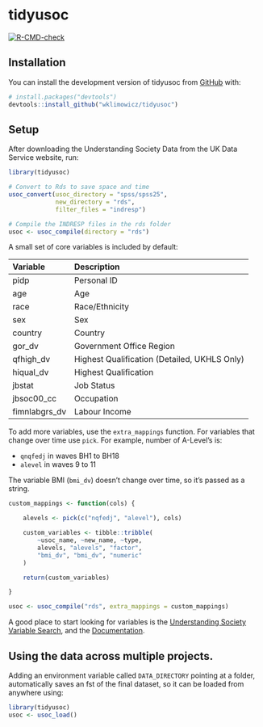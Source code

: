 
<!-- README.md is generated from README.Rmd. Please edit that file -->

# tidyusoc

<!-- badges: start -->

[![R-CMD-check](https://github.com/wklimowicz/tidyusoc/actions/workflows/R-CMD-check.yaml/badge.svg)](https://github.com/wklimowicz/tidyusoc/actions/workflows/R-CMD-check.yaml)
<!-- badges: end -->

## Installation

You can install the development version of tidyusoc from
[GitHub](https://github.com/) with:

``` r
# install.packages("devtools")
devtools::install_github("wklimowicz/tidyusoc")
```

## Setup

After downloading the Understanding Society Data from the UK Data
Service website, run:

``` r
library(tidyusoc)

# Convert to Rds to save space and time
usoc_convert(usoc_directory = "spss/spss25",
             new_directory = "rds",
             filter_files = "indresp")

# Compile the INDRESP files in the rds folder
usoc <- usoc_compile(directory = "rds")
```

A small set of core variables is included by default:

| Variable      | Description                                  |
|:--------------|:---------------------------------------------|
| pidp          | Personal ID                                  |
| age           | Age                                          |
| race          | Race/Ethnicity                               |
| sex           | Sex                                          |
| country       | Country                                      |
| gor_dv        | Government Office Region                     |
| qfhigh_dv     | Highest Qualification (Detailed, UKHLS Only) |
| hiqual_dv     | Highest Qualification                        |
| jbstat        | Job Status                                   |
| jbsoc00_cc    | Occupation                                   |
| fimnlabgrs_dv | Labour Income                                |

To add more variables, use the `extra_mappings` function. For variables
that change over time use `pick`. For example, number of A-Level’s is:

-   `qnqfedj` in waves BH1 to BH18
-   `alevel` in waves 9 to 11

The variable BMI (`bmi_dv`) doesn’t change over time, so it’s passed as
a string.

``` r
custom_mappings <- function(cols) {

    alevels <- pick(c("nqfedj", "alevel"), cols)

    custom_variables <- tibble::tribble(
        ~usoc_name, ~new_name, ~type,
        alevels, "alevels", "factor",
        "bmi_dv", "bmi_dv", "numeric"
    )

    return(custom_variables)

}

usoc <- usoc_compile("rds", extra_mappings = custom_mappings)
```

A good place to start looking for variables is the [Understanding
Society Variable
Search](https://www.understandingsociety.ac.uk/documentation/mainstage/dataset-documentation),
and the
[Documentation](https://www.understandingsociety.ac.uk/documentation).

## Using the data across multiple projects.

Adding an environment variable called `DATA_DIRECTORY` pointing at a
folder, automatically saves an fst of the final dataset, so it can be
loaded from anywhere using:

``` r
library(tidyusoc)
usoc <- usoc_load()
```
